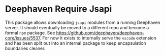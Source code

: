 # Deephaven Require Jsapi
This package allows downloading `jsapi` modules from a running Deephaven server. It should eventually be moved to a different repo and become a formal `npm` package. See https://github.com/deephaven/deephaven-core/issues/5537. For now it exists to internally serve the `vscode` extension and has been split out into an internal package to keep encapsulation boundaries cleaner.